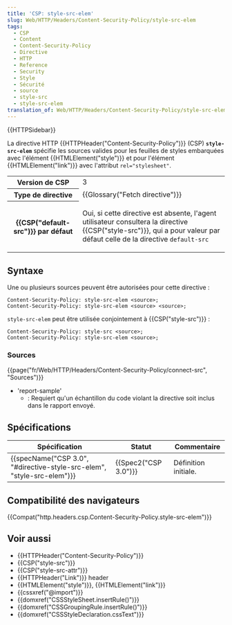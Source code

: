 ```yaml
---
title: 'CSP: style-src-elem'
slug: Web/HTTP/Headers/Content-Security-Policy/style-src-elem
tags:
  - CSP
  - Content
  - Content-Security-Policy
  - Directive
  - HTTP
  - Reference
  - Security
  - Style
  - Sécurité
  - source
  - style-src
  - style-src-elem
translation_of: Web/HTTP/Headers/Content-Security-Policy/style-src-elem
---
```

{{HTTPSidebar}}

La directive HTTP {{HTTPHeader("Content-Security-Policy")}} (CSP) **`style-src-elem`** spécifie les sources valides pour les feuilles de styles embarquées avec l'élément {{HTMLElement("style")}} et pour l'élément {{HTMLElement("link")}} avec l'attribut `rel="stylesheet"`.

<table class="properties">
  <tbody>
    <tr>
      <th scope="row">Version de CSP</th>
      <td>3</td>
    </tr>
    <tr>
      <th scope="row">Type de directive</th>
      <td>{{Glossary("Fetch directive")}}</td>
    </tr>
    <tr>
      <th scope="row">{{CSP("default-src")}} par défaut</th>
      <td>
        <p>
          Oui, si cette directive est absente, l'agent utilisateur consultera la
          directive {{CSP("style-src")}}, qui a pour valeur par défaut
          celle de la directive <code>default-src</code>
        </p>
      </td>
    </tr>
  </tbody>
</table>

## Syntaxe

Une ou plusieurs sources peuvent être autorisées pour cette directive :

    Content-Security-Policy: style-src-elem <source>;
    Content-Security-Policy: style-src-elem <source> <source>;

`style-src-elem` peut être utilisée conjointement à {{CSP("style-src")}} :

    Content-Security-Policy: style-src <source>;
    Content-Security-Policy: style-src-elem <source>;

### Sources

{{page("fr/Web/HTTP/Headers/Content-Security-Policy/connect-src", "Sources")}}

- 'report-sample'
  - : Requiert qu'un échantillon du code violant la directive soit inclus dans le rapport envoyé.

## Spécifications

| Spécification                                                                                | Statut                       | Commentaire          |
| -------------------------------------------------------------------------------------------- | ---------------------------- | -------------------- |
| {{specName("CSP 3.0", "#directive-style-src-elem", "style-src-elem")}} | {{Spec2("CSP 3.0")}} | Définition initiale. |

## Compatibilité des navigateurs

{{Compat("http.headers.csp.Content-Security-Policy.style-src-elem")}}

## Voir aussi

- {{HTTPHeader("Content-Security-Policy")}}
- {{CSP("style-src")}}
- {{CSP("style-src-attr")}}
- {{HTTPHeader("Link")}} header
- {{HTMLElement("style")}}, {{HTMLElement("link")}}
- {{cssxref("@import")}}
- {{domxref("CSSStyleSheet.insertRule()")}}
- {{domxref("CSSGroupingRule.insertRule()")}}
- {{domxref("CSSStyleDeclaration.cssText")}}

